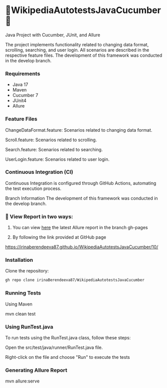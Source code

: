 # 🚀WikipediaAutotestsJavaCucumber🚀

 Java Project with Cucumber, JUnit, and Allure

The project implements functionality related to changing data format, scrolling, searching, and user login. 
All scenarios are described in the respective feature files.
The development of this framework was conducted in the develop branch.


### Requirements

- Java 17
- Maven
- Cucumber 7
- JUnit4
- Allure

### Feature Files
ChangeDataFormat.feature: Scenarios related to changing data format.

Scroll.feature: Scenarios related to scrolling.

Search.feature: Scenarios related to searching.

UserLogin.feature: Scenarios related to user login.

### Continuous Integration (CI)
Continuous Integration is configured through GitHub Actions, automating the test execution process.

Branch Information
The development of this framework was conducted in the develop branch.

### 🔖 View Report in two ways:

1. You can view [here](https://github.com/irinaBerendeeva87/WikipediaAutotestsJavaCucumber/tree/gh-pages/10/data/test-cases) the latest Allure report in the branch gh-pages

2. By following the link provided at GitHub page

https://irinaberendeeva87.github.io/WikipediaAutotestsJavaCucumber/10/
### Installation
Clone the repository:
```bash
gh repo clone irinaBerendeeva87/WikipediaAutotestsJavaCucumber
```
### Running Tests
Using Maven

mvn clean test

### Using RunTest.java
To run tests using the RunTest.java class, follow these steps:

Open the src/test/java/runner/RunTest.java file.

Right-click on the file and choose "Run" to execute the tests

### Generating Allure Report
mvn allure:serve

